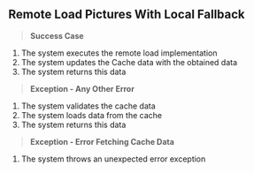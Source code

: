 ## Remote Load Pictures With Local Fallback

> **Success Case**
1. The system executes the remote load implementation
2. The system updates the Cache data with the obtained data
3. The system returns this data

> **Exception - Any Other Error**
1. The system validates the cache data
2. The system loads data from the cache
3. The system returns this data

> **Exception - Error Fetching Cache Data**
1. The system throws an unexpected error exception
